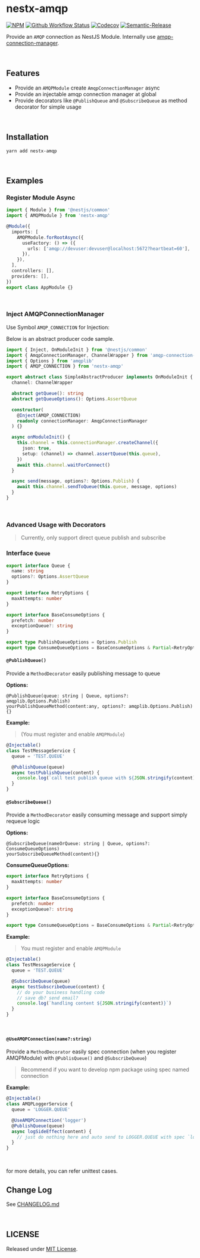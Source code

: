 # nestx-amqp

[![NPM](https://img.shields.io/npm/v/nestx-amqp.svg)](https://www.npmjs.com/package/nestx-amqp)
[![Github Workflow Status](https://github.com/nest-x/nestx-amqp/workflows/ci/badge.svg)](https://github.com/nest-x/nestx-amqp)
[![Codecov](https://codecov.io/gh/nest-x/nestx-amqp/branch/master/graph/badge.svg)](https://codecov.io/gh/nest-x/nestx-amqp)
[![Semantic-Release](https://img.shields.io/badge/%20%20%F0%9F%93%A6%F0%9F%9A%80-semantic--release-e10079.svg)](https://github.com/semantic-release/semantic-release)

Provide an `AMQP` connection as NestJS Module. Internally use [amqp-connection-manager](https://www.npmjs.com/package/amqp-connection-manager).

<br/>

## Features

- Provide an `AMQPModule` create `AmqpConnectionManager` async
- Provide an injectable amqp connection manager at global
- Provide decorators like `@PublishQueue` and `@SubscribeQueue` as method decorator for simple usage

<br/>

## Installation

```shell
yarn add nestx-amqp
```

<br/>

## Examples

### Register Module Async

```typescript
import { Module } from '@nestjs/common'
import { AMQPModule } from 'nestx-amqp'

@Module({
  imports: [
    AMQPModule.forRootAsync({
      useFactory: () => ({
        urls: ['amqp://devuser:devuser@localhost:5672?heartbeat=60'],
      }),
    }),
  ],
  controllers: [],
  providers: [],
})
export class AppModule {}
```

<br/>

### Inject AMQPConnectionManager

Use Symbol `AMQP_CONNECTION` for Injection:

Below is an abstract producer code sample.

```typescript
import { Inject, OnModuleInit } from '@nestjs/common'
import { AmqpConnectionManager, ChannelWrapper } from 'amqp-connection-manager'
import { Options } from 'amqplib'
import { AMQP_CONNECTION } from 'nestx-amqp'

export abstract class SimpleAbstractProducer implements OnModuleInit {
  channel: ChannelWrapper

  abstract getQueue(): string
  abstract getQueueOptions(): Options.AssertQueue

  constructor(
    @Inject(AMQP_CONNECTION)
    readonly connectionManager: AmqpConnectionManager
  ) {}

  async onModuleInit() {
    this.channel = this.connectionManager.createChannel({
      json: true,
      setup: (channel) => channel.assertQueue(this.queue),
    })
    await this.channel.waitForConnect()
  }

  async send(message, options?: Options.Publish) {
    await this.channel.sendToQueue(this.queue, message, options)
  }
}
```

<br/>

### Advanced Usage with Decorators

> Currently, only support direct queue publish and subscribe

### Interface `Queue`

```typescript
export interface Queue {
  name: string
  options?: Options.AssertQueue
}

export interface RetryOptions {
  maxAttempts: number
}

export interface BaseConsumeOptions {
  prefetch: number
  exceptionQueue?: string
}

export type PublishQueueOptions = Options.Publish
export type ConsumeQueueOptions = BaseConsumeOptions & Partial<RetryOptions> & Options.Consume
```

#### `@PublishQueue()`

Provide a `MethodDecorator` easily publishing message to queue

**Options:**

```
@PublishQueue(queue: string | Queue, options?: amqplib.Options.Publish)
yourPublishQueueMethod(content:any, options?: amqplib.Options.Publish){}
```

**Example:**

> (You must register and enable `AMQPModule`)

```typescript
@Injectable()
class TestMessageService {
  queue = 'TEST.QUEUE'

  @PublishQueue(queue)
  async testPublishQueue(content) {
    console.log(`call test publish queue with ${JSON.stringify(content)}`)
  }
}
```

#### `@SubscribeQueue()`

Provide a `MethodDecorator` easily consuming message and support simply requeue logic

**Options:**

```
@SubscribeQueue(nameOrQueue: string | Queue, options?: ConsumeQueueOptions)
yourSubscribeQueueMethod(content){}
```

**ConsumeQueueOptions:**

```typescript
export interface RetryOptions {
  maxAttempts: number
}

export interface BaseConsumeOptions {
  prefetch: number
  exceptionQueue?: string
}

export type ConsumeQueueOptions = BaseConsumeOptions & Partial<RetryOptions>
```

**Example:**

> You must register and enable `AMQPModule`

```typescript
@Injectable()
class TestMessageService {
  queue = 'TEST.QUEUE'

  @SubscribeQueue(queue)
  async testSubscribeQueue(content) {
    // do your business handling code
    // save db? send email?
    console.log(`handling content ${JSON.stringify(content)}`)
  }
}
```

<br />

#### `@UseAMQPConnection(name?:string)`

Provide a `MethodDecorator` easily spec connection (when you register AMQPModule) with `@PublisQueue()` and `@SubscribeQueue`)

> Recommend if you want to develop npm package using spec named connection

**Example:**

```typescript
@Injectable()
class AMQPLoggerService {
  queue = 'LOGGER.QUEUE'

  @UseAMQPConnection('logger')
  @PublishQueue(queue)
  async logSideEffect(content) {
    // just do nothing here and auto send to LOGGER.QUEUE with spec `logger` connection
  }
}
```

<br />

for more details, you can refer unittest cases.

## Change Log

See [CHANGELOG.md](./CHANGELOG.md)

<br />

## LICENSE

Released under [MIT License](./LICENSE).
